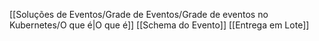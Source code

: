 [[Soluções de Eventos/Grade de Eventos/Grade de eventos no Kubernetes/O que é|O que é]]
[[Schema do Evento]]
[[Entrega em Lote]]

